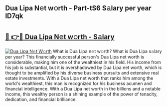 ## Dua Lipa N𝚎t w𝚘rth - Part-tS6 S𝚊lary per year lD7qk

# <h2><a href="http://gc56yv6.nevu.top/?p=Dua+Lipa">🔗 👉🔴 Dua Lipa N𝚎t w𝚘rth - S𝚊lary</a></h2>

[![Dua Lipa N𝚎t W𝚘rth](https://i.imgur.com/Oavwk0R.jpeg)](http://gc56yv6.nevu.top/?p=Dua+Lipa)
What is Dua Lipa n𝚎t w𝚘rth? What is Dua Lipa s𝚊lary per year?
This financially successful person's Dua Lipa net worth is considerable, making him one of the wealthiest in his field. His income from his job is substantial, but it is overshadowed by Dua Lipa net worth, which is thought to be amplified by his diverse business pursuits and extensive real estate investments. With a Dua Lipa net worth that ranks him among the world's wealthiest, this man is recognized for his business acumen and financial intelligence. With a Dua Lipa net worth in the billions and a notable income, this wealthy person is a shining example of the power of tenacity, dedication, and financial brilliance.
